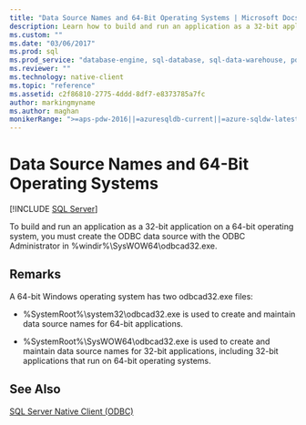 ```yaml
---
title: "Data Source Names and 64-Bit Operating Systems | Microsoft Docs"
description: Learn how to build and run an application as a 32-bit application on a 64-bit operating system by creating the ODBC data source with the ODBC Administrator.
ms.custom: ""
ms.date: "03/06/2017"
ms.prod: sql
ms.prod_service: "database-engine, sql-database, sql-data-warehouse, pdw"
ms.reviewer: ""
ms.technology: native-client
ms.topic: "reference"
ms.assetid: c2f86810-2775-4ddd-8df7-e8373785a7fc
author: markingmyname
ms.author: maghan
monikerRange: ">=aps-pdw-2016||=azuresqldb-current||=azure-sqldw-latest||>=sql-server-2016||=sqlallproducts-allversions||>=sql-server-linux-2017||=azuresqldb-mi-current"
---
```

# Data Source Names and 64-Bit Operating Systems
[!INCLUDE [SQL Server](../../../includes/applies-to-version/sql-asdb-asdbmi-asa-pdw.md)]

  To build and run an application as a 32-bit application on a 64-bit operating system, you must create the ODBC data source with the ODBC Administrator in %windir%\SysWOW64\odbcad32.exe.  
  
## Remarks  
 A 64-bit Windows operating system has two odbcad32.exe files:  
  
-   %SystemRoot%\system32\odbcad32.exe is used to create and maintain data source names for 64-bit applications.  
  
-   %SystemRoot%\SysWOW64\odbcad32.exe is used to create and maintain data source names for 32-bit applications, including 32-bit applications that run on 64-bit operating systems.  
  
## See Also  
 [SQL Server Native Client &#40;ODBC&#41;](../../../relational-databases/native-client/odbc/sql-server-native-client-odbc.md)  
  
  
